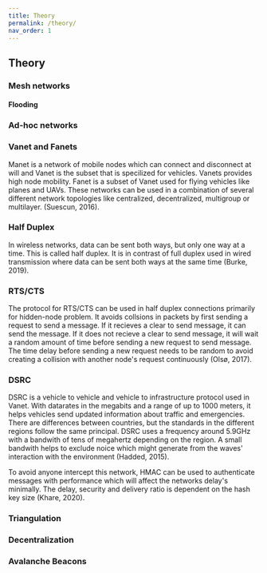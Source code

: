 ```yaml
---
title: Theory
permalink: /theory/
nav_order: 1
---
```


## Theory

### Mesh networks

#### Flooding

### Ad-hoc networks

### Vanet and Fanets
Manet is a network of mobile nodes which can connect and disconnect at will and Vanet is the subset that is specilized for vehicles. Vanets provides high node mobility. Fanet is a subset of Vanet used for flying vehicles like planes and UAVs. These networks can be used in a combination of several different network topologies like centralized, decentralized, multigroup or multilayer. (Suescun, 2016).

### Half Duplex
In wireless networks, data can be sent both ways, but only one way at a time. This is called half duplex. It is in contrast of full duplex used in wired transmission where data can be sent both ways at the same time (Burke, 2019).

### RTS/CTS

The protocol for RTS/CTS can be used in half duplex connections primarily for hidden-node problem. It avoids collsions in packets by first sending a request to send a message. If it recieves a clear to send message, it can send the message. If it does not recieve a clear to send message, it will wait a random amount of time before sending a new request to send message. The time delay before sending a new request needs to be random to avoid creating a collision with another node's request continuously (Olsø, 2017).


### DSRC

DSRC is a vehicle to vehicle and vehicle to infrastructure protocol used in Vanet. With datarates in the megabits and a range of up to 1000 meters, it helps vehicles send updated information about traffic and emergencies. There are differences between countries, but the standards in the different regions follow the same principal. DSRC uses a frequency around 5.9GHz with a bandwith of tens of megahertz depending on the region. A small bandwith helps to exclude noice which might generate from the waves' interaction with the environment (Hadded, 2015).

To avoid anyone intercept this network, HMAC can be used to authenticate messages with performance which will affect the networks delay's minimally. The delay, security and delivery ratio is dependent on the hash key size (Khare, 2020).



### Triangulation

### Decentralization


### Avalanche Beacons
